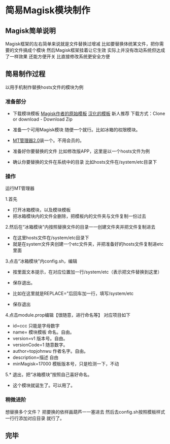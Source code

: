 # 简易Magisk模块制作

## Magisk简单说明

Magisk框架的左右简单来说就是文件替换过增减
比如要替换体统某文件，把你需要的文件搞成个模块
然后Magisk框架挂着让它生效
实际上并没有改动系统但达成了一样效果
还能方便开关
比直接修改系统更安全方便

## 简易制作过程

以用手机制作替换hosts文件的模块为例

### 准备部分

* 下载模块模板
  [Magisk作者的原始模板](https://github.com/topjohnwu/magisk-module-template)
  [汉化的模板](https://github.com/Magisk-Modules-Repo-CN/magisk-module-template) 新人推荐
  下载方式：Clone or download - Download Zip
  
* 准备一个可用Magisk模块
  随便一个就行。比如冰箱的权限模块。

* [MT管理器2.0](https://www.coolapk.com/apk/bin.mt.plus)装一个。不用会员的。

* 准备好你要替换的文件
  比如修改版APP，这里是以一个hosts文件为例
 
* 确认你要替换的文件在系统中的目录
   比如hosts文件在/system/etc目录下
   
### 操作

运行MT管理器

1.首先
  * 打开冰箱模块，以及模块模板
  * 把冰箱模块内的文件全删除，把模板内的文件夹与文件复制一份过去

2.然后在“冰箱模块”内按照替换文件的目录一一创建文件夹并把文件复制进去
  * 在这里hosts文件在/system/etc目录下
  * 就是在system文件夹创建一个etc文件夹，并把准备好的hosts文件复制进etc里面
   
3.点击“冰箱模块”内config.sh，编辑
  * 按里面文本提示，在对应位置加一行/system/etc（表示把文件替换到这里）
  * 保存退出。
  
  * 比如在这里就是REPLACE="后回车加一行，填写/system/etc
  * 保存退出
  
4.点击module.prop编辑【很随意，进行命名等】
  对应项目如下
  * id=ccc             只能是字母数字
  * name=              模块模板 命名。自由。
  * version=v1         版本号。自由。
  * versionCode=1      随意数字。
  * author=topjohnwu   作者名字。自由。
  * description=描述   自由
  * minMagisk=17000    模板版本号，只是检测一下，不动
  
5.* 退出，把“冰箱模块”按照自己喜好命名。
  * 这个模块就诞生了。可以用了。

### 稍微进阶
   想替换多个文件？
   把要换的依样画葫芦一一塞进去
   然后去config.sh按照模板样式一行行添加对应目录
   就行了。

## 完毕
